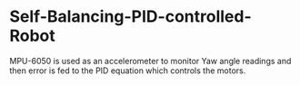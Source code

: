 # Self-Balancing-PID-controlled-Robot
MPU-6050 is used as an accelerometer to monitor Yaw angle readings and then error is fed to the PID equation which controls the motors.
